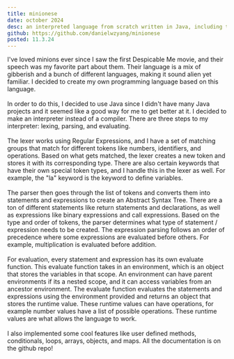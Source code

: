 ```yaml
---
title: minionese
date: october 2024
desc: an interpreted language from scratch written in Java, including the lexer and the parser.
github: https://github.com/danielwzyang/minionese
posted: 11.3.24
---
```

I've loved minions ever since I saw the first Despicable Me movie, and their speech was my favorite part about them. Their language is a mix of gibberish and a bunch of different languages, making it sound alien yet familiar. I decided to create my own programming language based on this language.
<br><br>
In order to do this, I decided to use Java since I didn't have many Java projects and it seemed like a good way for me to get better at it. I decided to make an interpreter instead of a compiler. There are three steps to my interpreter: lexing, parsing, and evaluating.
<br><br>
The lexer works using Regular Expressions, and I have a set of matching groups that match for different tokens like numbers, identifiers, and operations. Based on what gets matched, the lexer creates a new token and stores it with its corresponding type. There are also certain keywords that have their own special token types, and I handle this in the lexer as well. For example, the "la" keyword is the keyword to define variables.
<br><br>
The parser then goes through the list of tokens and converts them into statements and expressions to create an Abstract Syntax Tree. There are a ton of different statements like return statements and declarations, as well as expressions like binary expressions and call expressions. Based on the type and order of tokens, the parser determines what type of statement / expression needs to be created. The expression parsing follows an order of precedence where some expressions are evaluated before others. For example, multiplication is evaluated before addition.
<br><br>
For evaluation, every statement and expression has its own evaluate function. This evaluate function takes in an environment, which is an object that stores the variables in that scope. An environment can have parent environments if its a nested scope, and it can access variables from an ancestor environment. The evaluate function evaluates the statements and expressions using the environment provided and returns an object that stores the runtime value. These runtime values can have operations, for example number values have a list of possible operations. These runtime values are what allows the language to work.
<br><br>
I also implemented some cool features like user defined methods, conditionals, loops, arrays, objects, and maps. All the documentation is on the github repo!